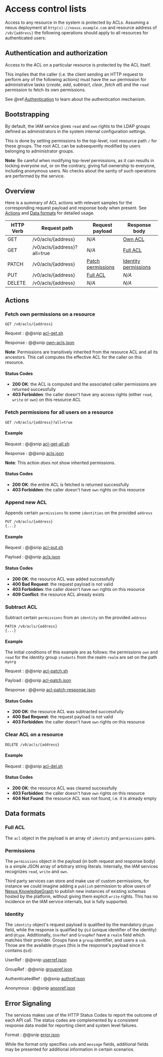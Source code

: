 # Access control lists

Access to any resource in the system is protected by ACLs.  Assuming a nexus deployment at
`http(s)://nexus.example.com` and resource address of `/v0/{address}` the following operations should apply
to all resources for authenticated users:

## Authentication and authorization

Access to the ACL on a particular resource is protected by the ACL itself.

This implies that the caller (i.e. the client sending an HTTP request to perform any of the following actions)
must have the `own` permission for administrative tasks (*create*, *add*, *subtract*, *clear*, *fetch all*) and
the `read` permission to fetch its own permissions.

See @ref:[Authentication](auth.md) to learn about the authentication mechanism.

## Bootstrapping

By default, the IAM service gives `read` and `own` rights to the LDAP groups defined as administrators in the
system internal configuration settings.

This is done by setting permissions to the top-level, root resource path `/` for these groups.  The root ACL
can be subsequently modified by users belonging to administrator groups.

**Note**: Be careful when modifying top-level permissions, as it can results in locking everyone out, or
on the contrary, giving full ownership to everyone, including anonymous users.  No checks about the sanity of
such operations are performed by the service.

## Overview

Here is a summary of ACL actions with relevant samples for the corresponding request payload and response body
when present. See [Actions](#actions) and [Data formats](#data-formats) for detailed usage.

| HTTP Verb | Request path | Request payload | Response body |
| ---       | --- | --- | --- |
| GET       | /v0/acls/{address} | *N/A* | [Own ACL](../assets/api-reference/own-acls.json) |
| GET       | /v0/acls/{address}?all=true | *N/A* | [Full ACL](../assets/api-reference/acls.json) |
| PATCH     | /v0/acls/{address} | [Patch permissions](../assets/api-reference/acl-patch.json) | [Identity permissions](../assets/api-reference/acl-patch-response.json) |
| PUT       | /v0/acls/{address} | [Full ACL](../assets/api-reference/acls.json) | *N/A* |
| DELETE    | /v0/acls/{address} | *N/A* | *N/A* |

## Actions

### Fetch own permissions on a resource

```
GET /v0/acls/{address}
```

Request
:   @@snip [acl-get.sh](../assets/api-reference/acl-get.sh)

Response
:   @@snip [own-acls.json](../assets/api-reference/own-acls.json)

**Note**: Permissions are transitively inherited from the resource ACL and all its ancestors.
This call computes the effective ACL for the caller on this resource.

#### Status Codes

- **200 OK**: the ACL is computed and the associated caller permissions are returned successfully
- **403 Forbidden**: the caller doesn't have any access rights (either `read`, `write` or `own`)
                     on this resource ACL


### Fetch permissions for all users on a resource

```
GET /v0/acls/{address}?all=true
```

#### Example

Request
:   @@snip [acl-get-all.sh](../assets/api-reference/acl-get-all.sh)

Response
:   @@snip [acls.json](../assets/api-reference/acls.json)

**Note**: This action *does not* show inherited permissions.

#### Status Codes

- **200 OK**: the entire ACL is fetched is returned successfully
- **403 Forbidden**: the caller doesn't have `own` rights on this resource

### Append new ACL
Appends certain `permissions` to some `identities` on the provided `address`
```
PUT /v0/acls/{address}
{...}
```

#### Example

Request
:   @@snip [acl-put.sh](../assets/api-reference/acl-put.sh)

Payload
:   @@snip [acls.json](../assets/api-reference/acls.json)

#### Status Codes

- **200 OK**: the resource ACL was added successfully
- **400 Bad Request**: the request payload is not valid
- **403 Forbidden**: the caller doesn't have `own` rights on this resource
- **409 Conflict**: the resource ACL already exists

### Subtract ACL
Subtract certain `permissions` from an `identity` on the provided `address`

```
PATCH /v0/acls/{address}
{...}
```

#### Example
The initial conditions of this example are as follows: the permissions `own` and `read` for the identity group `students` from the realm `realm` are set on the path `myorg`

Request
:   @@snip [acl-patch.sh](../assets/api-reference/acl-patch.sh)

Payload
:   @@snip [acl-patch.json](../assets/api-reference/acl-patch.json)

Response
:   @@snip [acl-patch-response.json](../assets/api-reference/acl-patch-response.json)

#### Status Codes

- **200 OK**: the resource ACL was subtracted successfully
- **400 Bad Request**: the request payload is not valid
- **403 Forbidden**: the caller doesn't have `own` rights on this resource

### Clear ACL on a resource

```
DELETE /v0/acls/{address}
```

#### Example

Request
:   @@snip [acl-del.sh](../assets/api-reference/acl-del.sh)

#### Status Codes

- **200 OK**: the resource ACL was cleared successfully
- **403 Forbidden**: the caller doesn't have `own` rights on this resource
- **404 Not Found**: the resource ACL was not found, i.e. it is already empty

## Data formats

### Full ACL

The `acl` object in the payload is an array of `identity` and `permissions` pairs.

### Permissions

The `permissions` object in the payload (in both request and response body) is a simple
JSON array of arbitrary string literals. Internally, the IAM services
recognizes `read`, `write` and `own`.

Third party services can store and make use of custom permissions, for instance we could imagine adding
a `publish` permission to allow users of [Nexus KnowledgeGraph](https://bbp-nexus.epfl.ch/dev/docs/kg/index.html)
to publish new instances of existing schemas hosted by the platform, without giving them explicit
`write` rights. This has no incidence on the IAM service internals, but is fully supported.

### Identity

The `identity` object's request payload is qualified by the mandatory `@type` field, while the response is qualified by `@id` (unique identifier of the identity)  and `@type`. Additionally, `UserRef` and `GroupRef` have a `realm` field which matches their provider. Groups
have a `group` identifier, and users a `sub`. Those are the available `@type`s (this is the response's payload since it contains `@id`):

UserRef
:   @@snip [userref.json](../assets/api-reference/userref.json)

GroupRef
:   @@snip [groupref.json](../assets/api-reference/groupref.json)

AuthenticatedRef
:   @@snip [authref.json](../assets/api-reference/authref.json)

Anonymous
:   @@snip [anonref.json](../assets/api-reference/anonref.json)


## Error Signaling

The services makes use of the HTTP Status Codes to report the outcome of each API call.  The status codes are
complemented by a consistent response data model for reporting client and system level failures.

Format
:   @@snip [error.json](../assets/api-reference/error.json)


While the format only specifies `code` and `message` fields, additional fields may be presented for additional
information in certain scenarios.